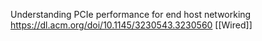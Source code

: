 Understanding PCIe performance for end host networking https://dl.acm.org/doi/10.1145/3230543.3230560 [[Wired]]